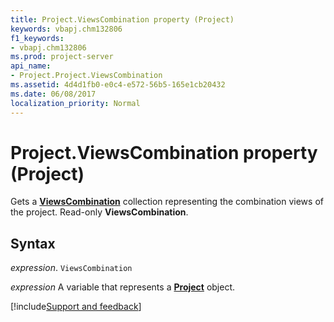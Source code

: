 ```yaml
---
title: Project.ViewsCombination property (Project)
keywords: vbapj.chm132806
f1_keywords:
- vbapj.chm132806
ms.prod: project-server
api_name:
- Project.Project.ViewsCombination
ms.assetid: 4d4d1fb0-e0c4-e572-56b5-165e1cb20432
ms.date: 06/08/2017
localization_priority: Normal
---
```



# Project.ViewsCombination property (Project)

Gets a  **[ViewsCombination](Project.ViewCombination.md)** collection representing the combination views of the project. Read-only **ViewsCombination**.


## Syntax

_expression_. `ViewsCombination`

_expression_ A variable that represents a **[Project](project.project.md)** object.

[!include[Support and feedback](~/includes/feedback-boilerplate.md)]